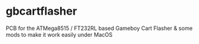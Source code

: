 # gbcartflasher
PCB for the ATMega8515 / FT232RL based Gameboy Cart Flasher &amp; some mods to make it work easily under MacOS
